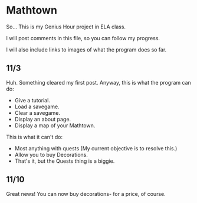 # Mathtown
So... This is my Genius Hour project in ELA class.

I will post comments in this file, so you can follow my progress.

I will also include links to images of what the program does so far.

## 11/3

Huh. Something cleared my first post. Anyway, this is what the program can do:
* Give a tutorial.
* Load a savegame.
* Clear a savegame.
* Display an about page.
* Display a map of your Mathtown.

This is what it can't do:
* Most anything with quests (My current objective is to resolve this.)
* Allow you to buy Decorations.
* That's it, but the Quests thing is a biggie.

## 11/10

Great news! You can now buy decorations- for a price, of course.
